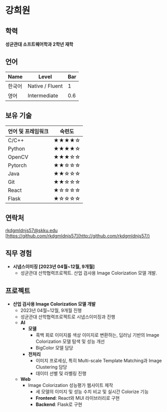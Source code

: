 # 강희원

## 학력

**성균관대 소프트웨어학과 2학년 재학**

## 언어

| Name | Level           | Bar |
|------|-----------------|-----|
| 한국어  | Native / Fluent | 1   |
| 영어   | Intermediate    | 0.6 |

## 보유 기술

| 언어 및 프레임워크 | 숙련도   |
|------------|-------|
| C/C++      | ★★★★☆ |
| Python     | ★★★★☆ |
| OpenCV     | ★★★☆☆ |
| Pytorch    | ★★☆☆☆ |
| Java       | ★★☆☆☆ |
| Git        | ★★☆☆☆ |
| React      | ★☆☆☆☆ |
| Flask      | ★☆☆☆☆ |

## 연락처
[rkdgmldnjs57@skku.edu](mailto:rkdgmldnjs57@skku.edu)\
[https://github.com/rkdgmldnjs57](http://github.com/rkdgmldnjs57/)

## 직무 경험

- **시냅스이미징 [2023년 04월~12월, 9개월]**
    - 성균관대 산학협력프로젝트. 산업 검사용 Image Colorization 모델 개발.

## 프로젝트

- **산업 검사용 Image Colorization 모델 개발**
    - 2023년 04월~12월, 9개월 진행
    - 성균관대 산학협력프로젝트로 시냅스이미징과 진행
    - **AI**
        - **모델**
            - 흑백 회로 이미지를 색상 이미지로 변환하는, 딥러닝 기반의 Image Colorization 모델 탐색 및 성능 개선
            - BigColor 모델 담당
        - **전처리**
            - 이미지 프로세싱, 특히 Multi-scale Template Matching과 Image Clustering 담당
            - 데이터 선별 및 라벨링 진행
    - **Web**
        - Image Colorization 성능평가 웹사이트 제작
            - 세 모델의 이미지 및 성능 수치 비교 및 실시간 Colorize 기능
            - **Frontend**: React와 MUI 라이브러리로 구현
            - **Backend**: Flask로 구현
